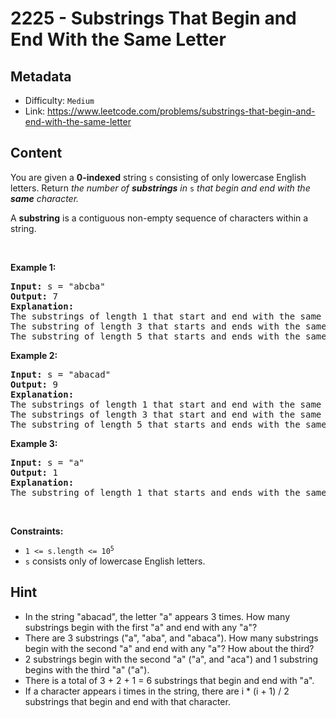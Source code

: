 # 2225 - Substrings That Begin and End With the Same Letter

## Metadata

 - Difficulty: `Medium`
 - Link: https://www.leetcode.com/problems/substrings-that-begin-and-end-with-the-same-letter

## Content

<p>You are given a <strong>0-indexed</strong> string <code>s</code> consisting of only lowercase English letters. Return <em>the number of <strong>substrings</strong> in </em><code>s</code> <em>that begin and end with the <strong>same</strong> character.</em></p>

<p>A <strong>substring</strong> is a contiguous non-empty sequence of characters within a string.</p>

<p>&nbsp;</p>
<p><strong class="example">Example 1:</strong></p>

<pre>
<strong>Input:</strong> s = &quot;abcba&quot;
<strong>Output:</strong> 7
<strong>Explanation:</strong>
The substrings of length 1 that start and end with the same letter are: &quot;a&quot;, &quot;b&quot;, &quot;c&quot;, &quot;b&quot;, and &quot;a&quot;.
The substring of length 3 that starts and ends with the same letter is: &quot;bcb&quot;.
The substring of length 5 that starts and ends with the same letter is: &quot;abcba&quot;.
</pre>

<p><strong class="example">Example 2:</strong></p>

<pre>
<strong>Input:</strong> s = &quot;abacad&quot;
<strong>Output:</strong> 9
<strong>Explanation:</strong>
The substrings of length 1 that start and end with the same letter are: &quot;a&quot;, &quot;b&quot;, &quot;a&quot;, &quot;c&quot;, &quot;a&quot;, and &quot;d&quot;.
The substrings of length 3 that start and end with the same letter are: &quot;aba&quot; and &quot;aca&quot;.
The substring of length 5 that starts and ends with the same letter is: &quot;abaca&quot;.
</pre>

<p><strong class="example">Example 3:</strong></p>

<pre>
<strong>Input:</strong> s = &quot;a&quot;
<strong>Output:</strong> 1
<strong>Explanation:</strong>
The substring of length 1 that starts and ends with the same letter is: &quot;a&quot;.
</pre>

<p>&nbsp;</p>
<p><strong>Constraints:</strong></p>

<ul>
	<li><code>1 &lt;= s.length &lt;= 10<sup>5</sup></code></li>
	<li><code>s</code> consists only of lowercase English letters.</li>
</ul>


## Hint

- In the string "abacad", the letter "a" appears 3 times. How many substrings begin with the first "a" and end with any "a"?
- There are 3 substrings ("a", "aba", and "abaca"). How many substrings begin with the second "a" and end with any "a"? How about the third?
- 2 substrings begin with the second "a" ("a", and "aca") and 1 substring begins with the third "a" ("a").
- There is a total of 3 + 2 + 1 = 6 substrings that begin and end with "a".
- If a character appears i times in the string, there are i * (i + 1) / 2 substrings that begin and end with that character.

